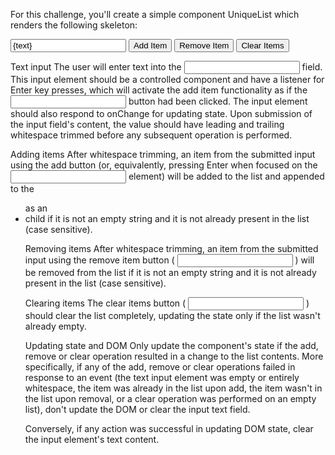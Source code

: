 For this challenge, you'll create a simple component UniqueList which renders the following skeleton:
<div>
    <input
        className="item-input"
        type="text"
        value={text}
        onChange={onChangeHandler}
        onKeyDown={onKeyDownHandler}
    />
    <input
        className="add-button"
        type="button"
        value="Add Item"
        onClick={addHandler}
    />
    <input
        className="remove-button"
        type="button"
        value="Remove Item"
        onClick={removeHandler}
    />
    <input
        className="clear-button"
        type="button"
        value="Clear Items"
        onClick={clearHandler}
     />
 </div>
 <ul className="items">
 </ul>

Text input
The user will enter text into the <input class="item-input" /> field. This input element should be a controlled component and have a listener for Enter key presses, which will activate the add item functionality as if the <input class="add-button" /> button had been clicked. The input element should also respond to onChange for updating state. Upon submission of the input field's content, the value should have leading and trailing whitespace trimmed before any subsequent operation is performed.

Adding items
After whitespace trimming, an item from the submitted input using the add button (or, equivalently, pressing Enter when focused on the <input class="item-input" /> element) will be added to the list and appended to the <ul class="items"> as an <li> child if it is not an empty string and it is not already present in the list (case sensitive).

Removing items
After whitespace trimming, an item from the submitted input using the remove item button ( <input class="remove-button"/> ) will be removed from the list if it is not an empty string and it is not already present in the list (case sensitive).

Clearing items
The clear items button ( <input class="clear-button" /> ) should clear the list completely, updating the state only if the list wasn't already empty.

Updating state and DOM
Only update the component's state if the add, remove or clear operation resulted in a change to the list contents. More specifically, if any of the add, remove or clear operations failed in response to an event (the text input element was empty or entirely whitespace, the item was already in the list upon add, the item wasn't in the list upon removal, or a clear operation was performed on an empty list), don't update the DOM or clear the input text field.

Conversely, if any action was successful in updating DOM state, clear the input element's text content.